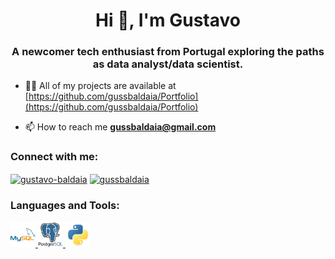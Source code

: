<h1 align="center">Hi 👋, I'm Gustavo</h1>
<h3 align="center">A newcomer tech enthusiast from Portugal exploring the paths as data analyst/data scientist.</h3>

- 👨‍💻 All of my projects are available at [https://github.com/gussbaldaia/Portfolio](https://github.com/gussbaldaia/Portfolio)

- 📫 How to reach me **gussbaldaia@gmail.com**

<h3 align="left">Connect with me:</h3>
<p align="left">
<a href="https://linkedin.com/in/gustavo-baldaia" target="blank"><img align="center" src="https://raw.githubusercontent.com/rahuldkjain/github-profile-readme-generator/master/src/images/icons/Social/linked-in-alt.svg" alt="gustavo-baldaia" height="30" width="40" /></a>
<a href="https://kaggle.com/gussbaldaia" target="blank"><img align="center" src="https://raw.githubusercontent.com/rahuldkjain/github-profile-readme-generator/master/src/images/icons/Social/kaggle.svg" alt="gussbaldaia" height="30" width="40" /></a>
</p>

<h3 align="left">Languages and Tools:</h3>
<p align="left"> <a href="https://www.mysql.com/" target="_blank" rel="noreferrer"> <img src="https://raw.githubusercontent.com/devicons/devicon/master/icons/mysql/mysql-original-wordmark.svg" alt="mysql" width="40" height="40"/> </a> <a href="https://www.postgresql.org" target="_blank" rel="noreferrer"> <img src="https://raw.githubusercontent.com/devicons/devicon/master/icons/postgresql/postgresql-original-wordmark.svg" alt="postgresql" width="40" height="40"/> </a> <a href="https://www.python.org" target="_blank" rel="noreferrer"> <img src="https://raw.githubusercontent.com/devicons/devicon/master/icons/python/python-original.svg" alt="python" width="40" height="40"/> </a> </p>
